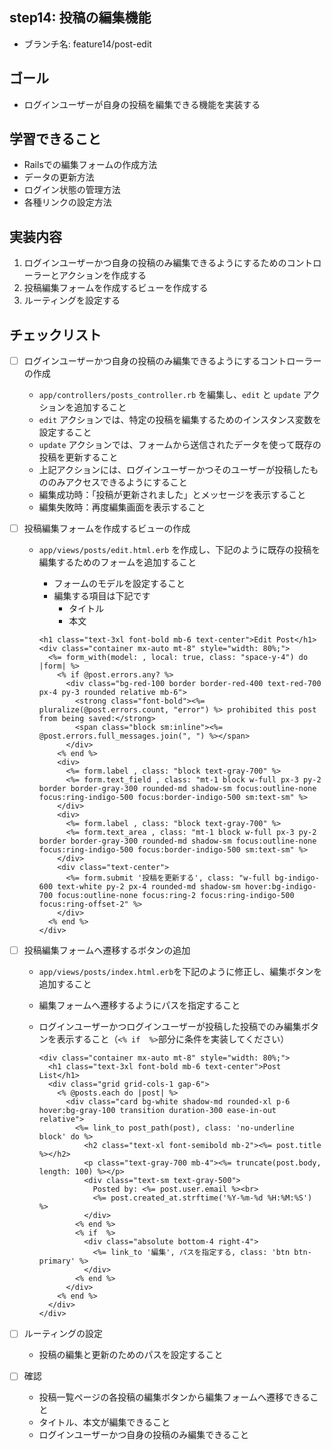 ## step14: 投稿の編集機能

- ブランチ名: feature14/post-edit

## ゴール

- ログインユーザーが自身の投稿を編集できる機能を実装する

## 学習できること

- Railsでの編集フォームの作成方法
- データの更新方法
- ログイン状態の管理方法
- 各種リンクの設定方法

## 実装内容

1. ログインユーザーかつ自身の投稿のみ編集できるようにするためのコントローラーとアクションを作成する
2. 投稿編集フォームを作成するビューを作成する
3. ルーティングを設定する

## チェックリスト

- [ ]  ログインユーザーかつ自身の投稿のみ編集できるようにするコントローラーの作成
    - `app/controllers/posts_controller.rb` を編集し、`edit` と `update` アクションを追加すること
    - `edit` アクションでは、特定の投稿を編集するためのインスタンス変数を設定すること
    - `update` アクションでは、フォームから送信されたデータを使って既存の投稿を更新すること
    - 上記アクションには、ログインユーザーかつそのユーザーが投稿したもののみアクセスできるようにすること
    - 編集成功時：「投稿が更新されました」とメッセージを表示すること
    - 編集失敗時：再度編集画面を表示すること
- [ ]  投稿編集フォームを作成するビューの作成
    - `app/views/posts/edit.html.erb` を作成し、下記のように既存の投稿を編集するためのフォームを追加すること
        - フォームのモデルを設定すること
        - 編集する項目は下記です
            - タイトル
            - 本文
        
        ```
        <h1 class="text-3xl font-bold mb-6 text-center">Edit Post</h1>
        <div class="container mx-auto mt-8" style="width: 80%;">
          <%= form_with(model: , local: true, class: "space-y-4") do |form| %>
            <% if @post.errors.any? %>
              <div class="bg-red-100 border border-red-400 text-red-700 px-4 py-3 rounded relative mb-6">
                <strong class="font-bold"><%= pluralize(@post.errors.count, "error") %> prohibited this post from being saved:</strong>
                <span class="block sm:inline"><%= @post.errors.full_messages.join(", ") %></span>
              </div>
            <% end %>
            <div>
              <%= form.label , class: "block text-gray-700" %>
              <%= form.text_field , class: "mt-1 block w-full px-3 py-2 border border-gray-300 rounded-md shadow-sm focus:outline-none focus:ring-indigo-500 focus:border-indigo-500 sm:text-sm" %>
            </div>
            <div>
              <%= form.label , class: "block text-gray-700" %>
              <%= form.text_area , class: "mt-1 block w-full px-3 py-2 border border-gray-300 rounded-md shadow-sm focus:outline-none focus:ring-indigo-500 focus:border-indigo-500 sm:text-sm" %>
            </div>
            <div class="text-center">
              <%= form.submit '投稿を更新する', class: "w-full bg-indigo-600 text-white py-2 px-4 rounded-md shadow-sm hover:bg-indigo-700 focus:outline-none focus:ring-2 focus:ring-indigo-500 focus:ring-offset-2" %>
            </div>
          <% end %>
        </div>
        ```
        
- [ ]  投稿編集フォームへ遷移するボタンの追加
    - `app/views/posts/index.html.erb`を下記のように修正し、編集ボタンを追加すること
    - 編集フォームへ遷移するようにパスを指定すること
    - ログインユーザーかつログインユーザーが投稿した投稿でのみ編集ボタンを表示すること（`<% if  %>`部分に条件を実装してください）
        
        ```
        <div class="container mx-auto mt-8" style="width: 80%;">
          <h1 class="text-3xl font-bold mb-6 text-center">Post List</h1>
          <div class="grid grid-cols-1 gap-6">
            <% @posts.each do |post| %>
              <div class="card bg-white shadow-md rounded-xl p-6 hover:bg-gray-100 transition duration-300 ease-in-out relative">
                <%= link_to post_path(post), class: 'no-underline block' do %>
                  <h2 class="text-xl font-semibold mb-2"><%= post.title %></h2>
                  <p class="text-gray-700 mb-4"><%= truncate(post.body, length: 100) %></p>
                  <div class="text-sm text-gray-500">
                    Posted by: <%= post.user.email %><br>
                    <%= post.created_at.strftime('%Y-%m-%d %H:%M:%S') %>
                  </div>
                <% end %>
                <% if  %>
                  <div class="absolute bottom-4 right-4">
                    <%= link_to '編集', パスを指定する, class: 'btn btn-primary' %>
                  </div>
                <% end %>
              </div>
            <% end %>
          </div>
        </div>
        ```
        
- [ ]  ルーティングの設定
    - 投稿の編集と更新のためのパスを設定すること
- [ ]  確認
    - 投稿一覧ページの各投稿の編集ボタンから編集フォームへ遷移できること
    - タイトル、本文が編集できること
    - ログインユーザーかつ自身の投稿のみ編集できること